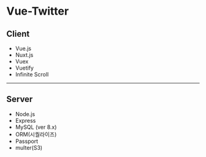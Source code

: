 # Vue-Twitter

<!-- [Clone](https://www.inflearn.com/course/Vue-nodebird-sns/dashboard) -->

## Client

- Vue.js
- Nuxt.js
- Vuex
- Vuetify
- Infinite Scroll

---

## Server

- Node.js
- Express
- MySQL (ver 8.x)
- ORM(시퀄라이즈)
- Passport
- multer(S3)

<!--
```bash
$ npm i sequelize mysql2
$ npm i -D sequelize-cli
# Sequelize Initialize
$ npx sequelize init

# Model 생성 ---

# 현재 Local db에 table 생성 [현재 rootDir에서]
$ npx sequelize db:create
```

# sequelize => 자바스크립트로 sql을 표현할 수 있도록
# mysql2 => node와 mysql을 연동해주는 driver

```bash
# Front/Back 공통
$ sudo apt-get update
$ sudo apt-get install -y build-essential
$ sudo apt-get install curl
$ curl -sL https://deb.nodesource.com/setup_10.x | sudo -E bash --
$ sudo apt-get install -y nodejs

# Back(MySQL 설치)
$ sudo apt-get install -y mysql-server
$ mysql_secure_installation # 패스워드 설정
$ mysql -u root -p
```

```mysql
$ ALTER USER root@localhost IDENTIFIED WITH mysql_native_password BY 'password';
```

결과값으로 아래와 같이 나오면 성공적

> Query OK, 0 rows affected (0.01 sec)

```bash
# Background back server 실행
$ npm i pm2

# Ubuntu
$ npm i -g pm2  # pm2 명령어 접근
$ pm2 list  # 현재 백그라운드에서 실행되고 있는 Server List
$ pm2 kill  # 현재 백그라운드 Server 끄기
$ pm2 monit # 접속, 요청 Log가 남음
$ pm2 reload all # 현재 실행되는 Server 재시작
```
-->
